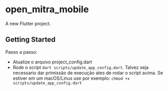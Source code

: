 # open_mitra_mobile

A new Flutter project.

## Getting Started

Passo a passo:
- Atualize o arquivo project_config.dart
- Rode o script `dart scripts/update_app_config.dart`.
    Talvez seja necessario dar primissão de execução ates de rodar o script acima.
    Se estiver em um macOS/Linus use por exemplo: `chmod +x scripts/update_app_config.dart`

